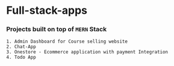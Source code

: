 # Full-stack-apps
### Projects built on top of ``MERN`` Stack
    1. Admin Dashboard for Course selling website
    2. Chat-App
    3. Onestore - Ecommerce application with payment Integration
    4. Todo App
    

